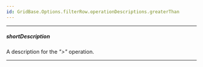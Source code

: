 ```yaml
---
id: GridBase.Options.filterRow.operationDescriptions.greaterThan
---
```

---
##### shortDescription
A description for the *">"* operation.

---
